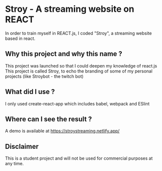# Stroy - A streaming website on REACT
In order to train myself in REACT.js, I coded "Stroy", a streaming website based in react.

## Why this project and why this name ?
This project was launched so that I could deepen my knowledge of react.js
This project is called Stroy, to echo the branding of some of my personal projects (like Stroybot - the twitch bot)

## What did I use ?
I only used create-react-app which includes babel, webpack and ESlint

## Where can I see the result ?
A demo is available at https://stroystreaming.netlify.app/

## Disclaimer
This is a student project and will not be used for commercial purposes at any time.
